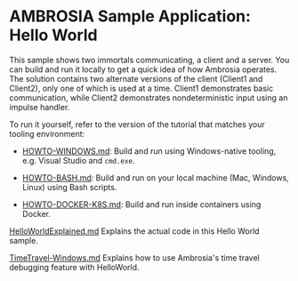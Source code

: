 
AMBROSIA Sample Application: Hello World
========================================

This sample shows two immortals communicating, a client and a server. You can build and run it locally to get a quick idea of how Ambrosia operates. The solution contains two alternate versions of the client (Client1 and Client2), only one of which is used at a time.  Client1 demonstrates basic communication, while Client2 demonstrates nondeterministic input using an impulse handler.

To run it yourself, refer to the version of the tutorial that matches
your tooling environment:

 * [HOWTO-WINDOWS.md](./HOWTO-WINDOWS.md): Build and run using
   Windows-native tooling, e.g. Visual Studio and `cmd.exe`.

 * [HOWTO-BASH.md](./HOWTO-BASH.md): Build and run on your local
   machine (Mac, Windows, Linux) using Bash scripts.

 * [HOWTO-DOCKER-K8S.md](./HOWTO-DOCKER-K8S.md): Build and run inside
   containers using Docker.

[HelloWorldExplained.md](./HelloWorldExplained.md) Explains the actual code in this Hello World sample.

[TimeTravel-Windows.md](./TimeTravel-Windows.md) Explains how to use Ambrosia's time travel debugging feature with HelloWorld.

